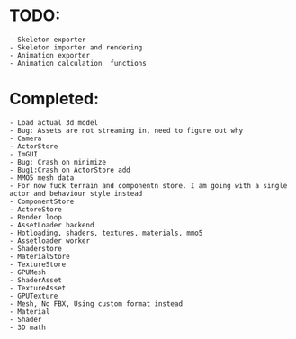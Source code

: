 # TODO:
	- Skeleton exporter
	- Skeleton importer and rendering
	- Animation exporter
	- Animation calculation  functions
	
# Completed:
	- Load actual 3d model
	- Bug: Assets are not streaming in, need to figure out why
	- Camera
	- ActorStore
	- ImGUI
	- Bug: Crash on minimize
	- Bug1:Crash on ActorStore add 
	- MMO5 mesh data
	- For now fuck terrain and componentn store. I am going with a single actor and behaviour style instead
	- ComponentStore
	- ActoreStore
	- Render loop
	- AssetLoader backend
	- Hotloading, shaders, textures, materials, mmo5
	- Assetloader worker
	- Shaderstore
	- MaterialStore
	- TextureStore
	- GPUMesh
	- ShaderAsset
	- TextureAsset
	- GPUTexture
	- Mesh, No FBX, Using custom format instead
	- Material
	- Shader
	- 3D math